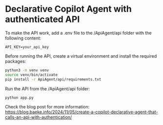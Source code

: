 # Declarative Copilot Agent with authenticated API

To make the API work, add a .env file to the /ApiAgent/api folder with the following content:

```
API_KEY=your_api_key
```

Before running the API, create a virtual environment and install the required packages:

```bash
python3 -m venv venv
source venv/bin/activate
pip install -r ApiAgent/api/requirements.txt
```

Run the API from the /ApiAgent/api folder:

```bash
python app.py
```

Check the blog post for more information: https://blog.baeke.info/2024/11/05/create-a-copilot-declarative-agent-that-calls-an-api-with-authentication/
